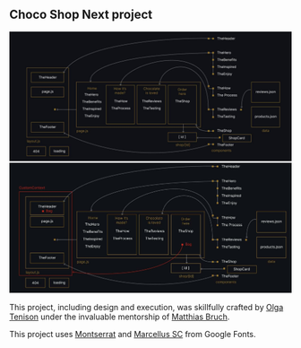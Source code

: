 ## Choco Shop Next project

![site map](https://github.com/olgatenison/next-choco/blob/main/public/forDescription/itWorks_01.jpg)
![site map context](https://github.com/olgatenison/next-choco/blob/main/public/forDescription/itWorks_02.jpg)


This project, including design and execution, was skillfully crafted by [Olga Tenison](https://github.com/olgatenison) 
under the invaluable mentorship of [Matthias Bruch](https://github.com/matthiasbruch).

This project uses [Montserrat](https://fonts.google.com/specimen/Montserrat) 
and [Marcellus SC](https://fonts.google.com/specimen/Marcellus+SC) from Google Fonts.


